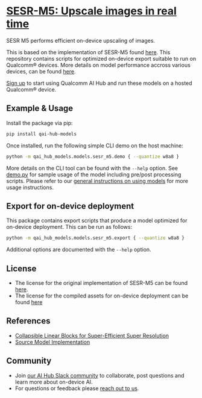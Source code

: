 # [SESR-M5: Upscale images in real time](https://aihub.qualcomm.com/models/sesr_m5)

SESR M5 performs efficient on-device upscaling of images.

This is based on the implementation of SESR-M5 found [here](https://github.com/quic/aimet-model-zoo/tree/develop/aimet_zoo_torch/sesr). This repository contains scripts for optimized on-device
export suitable to run on Qualcomm® devices. More details on model performance
accross various devices, can be found [here](https://aihub.qualcomm.com/models/sesr_m5).

[Sign up](https://myaccount.qualcomm.com/signup) to start using Qualcomm AI Hub and run these models on a hosted Qualcomm® device.




## Example & Usage

Install the package via pip:
```bash
pip install qai-hub-models
```


Once installed, run the following simple CLI demo on the host machine:

```bash
python -m qai_hub_models.models.sesr_m5.demo { --quantize w8a8 }
```
More details on the CLI tool can be found with the `--help` option. See
[demo.py](demo.py) for sample usage of the model including pre/post processing
scripts. Please refer to our [general instructions on using
models](../../../#getting-started) for more usage instructions.

## Export for on-device deployment

This package contains export scripts that produce a model optimized for
on-device deployment. This can be run as follows:

```bash
python -m qai_hub_models.models.sesr_m5.export { --quantize w8a8 }
```
Additional options are documented with the `--help` option.


## License
* The license for the original implementation of SESR-M5 can be found
  [here](https://github.com/quic/aimet-model-zoo/blob/develop/LICENSE.pdf).
* The license for the compiled assets for on-device deployment can be found [here](https://qaihub-public-assets.s3.us-west-2.amazonaws.com/qai-hub-models/Qualcomm+AI+Hub+Proprietary+License.pdf)


## References
* [Collapsible Linear Blocks for Super-Efficient Super Resolution](https://arxiv.org/abs/2103.09404)
* [Source Model Implementation](https://github.com/quic/aimet-model-zoo/tree/develop/aimet_zoo_torch/sesr)



## Community
* Join [our AI Hub Slack community](https://aihub.qualcomm.com/community/slack) to collaborate, post questions and learn more about on-device AI.
* For questions or feedback please [reach out to us](mailto:ai-hub-support@qti.qualcomm.com).
